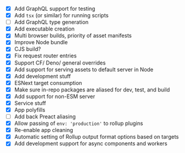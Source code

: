 - [x] Add GraphQL support for testing
- [x] Add `tsx` (or similar) for running scripts
- [ ] Add GraphQL type generation
- [x] Add executable creation
- [x] Multi browser builds, priority of asset manifests
- [x] Improve Node bundle
- [x] CJS build?
- [x] Fix request router entries
- [x] Support CF/ Deno/ general overrides
- [x] Add support for serving assets to default server in Node
- [x] Add development stuff
- [x] ESNext target consumption
- [x] Make sure in-repo packages are aliased for dev, test, and build
- [x] Add support for non-ESM server
- [x] Service stuff
- [x] App polyfills
- [ ] Add back Preact aliasing
- [x] Allow passing of `env: 'production'` to rollup plugins
- [x] Re-enable app cleaning
- [x] Automatic setting of Rollup output format options based on targets
- [x] Add development support for async components and workers
